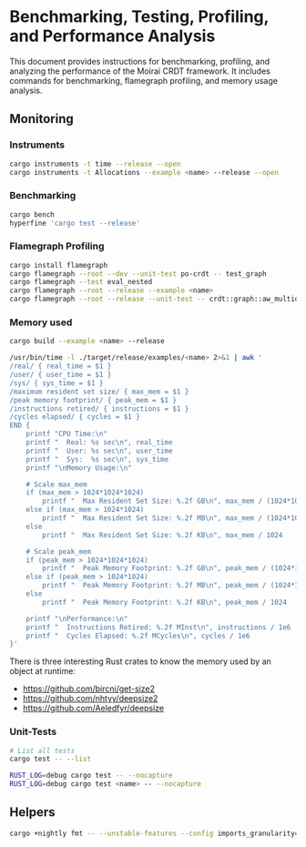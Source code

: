 # Benchmarking, Testing, Profiling, and Performance Analysis

This document provides instructions for benchmarking, profiling, and analyzing the performance of the Moirai CRDT framework. It includes commands for benchmarking, flamegraph profiling, and memory usage analysis.

## Monitoring

### Instruments

```sh
cargo instruments -t time --release --open
cargo instruments -t Allocations --example <name> --release --open
```

### Benchmarking

```sh
cargo bench
hyperfine 'cargo test --release'
```

### Flamegraph Profiling

```sh
cargo install flamegraph
cargo flamegraph --root --dev --unit-test po-crdt -- test_graph
cargo flamegraph --test eval_nested
cargo flamegraph --root --release --example <name>
cargo flamegraph --root --release --unit-test -- crdt::graph::aw_multidigraph::tests::op_weaver_multidigraph
```

### Memory used

```sh
cargo build --example <name> --release

/usr/bin/time -l ./target/release/examples/<name> 2>&1 | awk '
/real/ { real_time = $1 }
/user/ { user_time = $1 }
/sys/ { sys_time = $1 }
/maximum resident set size/ { max_mem = $1 }
/peak memory footprint/ { peak_mem = $1 }
/instructions retired/ { instructions = $1 }
/cycles elapsed/ { cycles = $1 }
END {
    printf "CPU Time:\n"
    printf "  Real: %s sec\n", real_time
    printf "  User: %s sec\n", user_time
    printf "  Sys:  %s sec\n", sys_time
    printf "\nMemory Usage:\n"

    # Scale max_mem
    if (max_mem > 1024*1024*1024)
        printf "  Max Resident Set Size: %.2f GB\n", max_mem / (1024*1024*1024)
    else if (max_mem > 1024*1024)
        printf "  Max Resident Set Size: %.2f MB\n", max_mem / (1024*1024)
    else
        printf "  Max Resident Set Size: %.2f KB\n", max_mem / 1024

    # Scale peak_mem
    if (peak_mem > 1024*1024*1024)
        printf "  Peak Memory Footprint: %.2f GB\n", peak_mem / (1024*1024*1024)
    else if (peak_mem > 1024*1024)
        printf "  Peak Memory Footprint: %.2f MB\n", peak_mem / (1024*1024)
    else
        printf "  Peak Memory Footprint: %.2f KB\n", peak_mem / 1024

    printf "\nPerformance:\n"
    printf "  Instructions Retired: %.2f MInst\n", instructions / 1e6
    printf "  Cycles Elapsed: %.2f MCycles\n", cycles / 1e6
}'
```

There is three interesting Rust crates to know the memory used by an object at runtime:

- https://github.com/bircni/get-size2
- https://github.com/nhtyy/deepsize2
- https://github.com/Aeledfyr/deepsize

### Unit-Tests

```sh
# List all tests
cargo test -- --list

RUST_LOG=debug cargo test -- --nocapture
RUST_LOG=debug cargo test <name> -- --nocapture
```

## Helpers

```sh
cargo +nightly fmt -- --unstable-features --config imports_granularity=Crate,group_imports=StdExternalCrate
```
